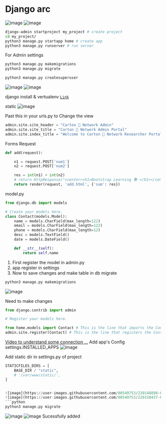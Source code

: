 # Django arc
![image](https://user-images.githubusercontent.com/80549753/216788425-5a41fac7-51f1-484b-b8a4-ce5236216c3b.png)
![image](https://user-images.githubusercontent.com/80549753/219374285-47f633c2-0d68-4612-ae47-cbe302cad1dd.png)

```bash
django-admin startproject my_project # create project
cd my_project/
python3 manage.py startapp home # create app
python3 manage.py runserver # run server
```

For Admin settings
```bash
python3 manage.py makemigrations
python3 manage.py migrate
```

```bash
python3 manage.py createsuperuser
```
![image](https://user-images.githubusercontent.com/80549753/217037738-c50bb329-7d60-4303-acdf-14913b6b2450.png)
![image](https://user-images.githubusercontent.com/80549753/217038013-def5a3a5-5c20-4e1f-8548-bdedc51900ef.png)


django install & vertualenv [`Link`](https://www.digitalocean.com/community/tutorials/how-to-install-the-django-web-framework-on-ubuntu-22-04)

static
![image](https://user-images.githubusercontent.com/80549753/216835958-127cb89f-1019-44bd-9aec-0ed31c2d2501.png)


Past this in your urls.py to Change the view
```python
admin.site.site_header = "Carton 🚃 Network Admin"
admin.site.site_title = "Carton 🚃 Network Admin Portal"
admin.site.index_title = "Welcome to Carton 🚃 Network Researcher Portal"
```



Forms Request
```python
def add(request):

    n1 = request.POST['num1']
    n2 = request.POST['num2']

    res = int(n1) + int(n2)
    # return HttpResponse("<center><h1>Bootstrap Learning 📚 </h1></center>")
    return render(request, 'add.html', {'sum': res})
```

model.py
```python
from django.db import models

# Create your models here.
class Contact(models.Model):
    name = models.CharField(max_length=122)
    email = models.CharField(max_length=122)
    phone = models.CharField(max_length=12)
    desc = models.TextField()
    date = models.DateField()

    def __str__(self):
        return self.name
```

1. First register the model in admin.py
2. app register in settings
3. Now to save changes and make table in db migrate

```bash
python3 manage.py makemigrations
```
![image](https://user-images.githubusercontent.com/80549753/220147028-ea765abf-bdae-4487-aa13-96d440ea1f93.png)

Need to make changes

```python
from django.contrib import admin

# Register your models here.

from home.models import Contact # This is the line that imports the Contact model from home/models.py
admin.site.register(Contact) # This is the line that registers the Contact model with the admin site
```
[Video to understand some connection ...](https://youtu.be/JxzZxdht-XY?t=6960)
Add app's Config settings.INSTALLED_APPS
![image](https://user-images.githubusercontent.com/80549753/220149116-8d26eff7-6058-49dd-81aa-784636a10ae8.png)

Add static dir in settings.py of project
```python
STATICFILES_DIRS = [
    BASE_DIR / "static",
    # '/var/www/static/',
]


![image](https://user-images.githubusercontent.com/80549753/220148898-697e1ad9-ef82-4a52-8e70-5ab1064e9fd9.png)
![image](https://user-images.githubusercontent.com/80549753/220150437-68e27fed-ac85-452e-8caa-6b4e85adb782.png)
```python
python3 manage.py migrate
```
![image](https://user-images.githubusercontent.com/80549753/220150739-2d95dcf3-3810-4eed-8c21-951aa6e9b2ed.png)
![image](https://user-images.githubusercontent.com/80549753/220151203-0159c9cf-707c-4b67-90d3-701fdd6df942.png)
Sucessfully added
